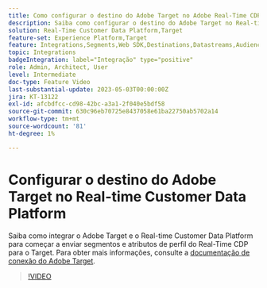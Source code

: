 ```yaml
---
title: Como configurar o destino do Adobe Target no Adobe Real-Time CDP?
description: Saiba como configurar o destino do Adobe Target no Real-time Customer Data Platform para começar a enviar segmentos e atributos de perfil do Real-Time CDP para o Target.
solution: Real-Time Customer Data Platform,Target
feature-set: Experience Platform,Target
feature: Integrations,Segments,Web SDK,Destinations,Datastreams,Audiences,Experience Targeting
topic: Integrations
badgeIntegration: label="Integração" type="positive"
role: Admin, Architect, User
level: Intermediate
doc-type: Feature Video
last-substantial-update: 2023-05-03T00:00:00Z
jira: KT-13122
exl-id: afcbdfcc-cd98-42bc-a3a1-2f040e5bdf58
source-git-commit: 630c96eb70725e8437058e61ba22750ab5702a14
workflow-type: tm+mt
source-wordcount: '81'
ht-degree: 1%

---
```


# Configurar o destino do Adobe Target no Real-time Customer Data Platform

Saiba como integrar o Adobe Target e o Real-time Customer Data Platform para começar a enviar segmentos e atributos de perfil do Real-Time CDP para o Target. Para obter mais informações, consulte a [documentação de conexão do Adobe Target](https://experienceleague.adobe.com/docs/experience-platform/destinations/catalog/personalization/adobe-target-connection.html).

>[!VIDEO](https://video.tv.adobe.com/v/3418799/?learn=on)
